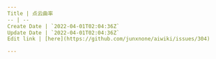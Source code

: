 ```yaml
---
Title | 点云曲率
-- | --
Create Date | `2022-04-01T02:04:36Z`
Update Date | `2022-04-01T02:04:36Z`
Edit link | [here](https://github.com/junxnone/aiwiki/issues/304)

---
```


